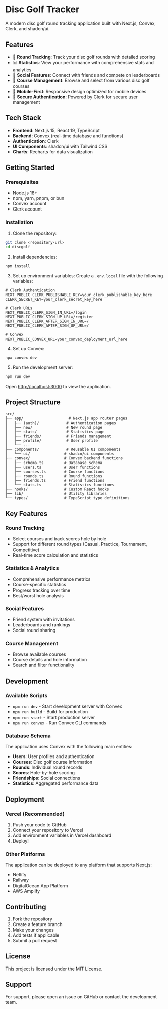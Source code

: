 # Disc Golf Tracker

A modern disc golf round tracking application built with Next.js, Convex, Clerk, and shadcn/ui.

## Features

- 🥏 **Round Tracking**: Track your disc golf rounds with detailed scoring
- 📊 **Statistics**: View your performance with comprehensive stats and analytics
- 👥 **Social Features**: Connect with friends and compete on leaderboards
- 🎯 **Course Management**: Browse and select from various disc golf courses
- 📱 **Mobile-First**: Responsive design optimized for mobile devices
- 🔐 **Secure Authentication**: Powered by Clerk for secure user management

## Tech Stack

- **Frontend**: Next.js 15, React 19, TypeScript
- **Backend**: Convex (real-time database and functions)
- **Authentication**: Clerk
- **UI Components**: shadcn/ui with Tailwind CSS
- **Charts**: Recharts for data visualization

## Getting Started

### Prerequisites

- Node.js 18+ 
- npm, yarn, pnpm, or bun
- Convex account
- Clerk account

### Installation

1. Clone the repository:
```bash
git clone <repository-url>
cd discgolf
```

2. Install dependencies:
```bash
npm install
```

3. Set up environment variables:
Create a `.env.local` file with the following variables:
```env
# Clerk Authentication
NEXT_PUBLIC_CLERK_PUBLISHABLE_KEY=your_clerk_publishable_key_here
CLERK_SECRET_KEY=your_clerk_secret_key_here

# Clerk URLs
NEXT_PUBLIC_CLERK_SIGN_IN_URL=/login
NEXT_PUBLIC_CLERK_SIGN_UP_URL=/register
NEXT_PUBLIC_CLERK_AFTER_SIGN_IN_URL=/
NEXT_PUBLIC_CLERK_AFTER_SIGN_UP_URL=/

# Convex
NEXT_PUBLIC_CONVEX_URL=your_convex_deployment_url_here
```

4. Set up Convex:
```bash
npx convex dev
```

5. Run the development server:
```bash
npm run dev
```

Open [http://localhost:3000](http://localhost:3000) to view the application.

## Project Structure

```
src/
├── app/                    # Next.js app router pages
│   ├── (auth)/            # Authentication pages
│   ├── new/               # New round page
│   ├── stats/             # Statistics page
│   ├── friends/           # Friends management
│   ├── profile/           # User profile
│   └── ...
├── components/            # Reusable UI components
│   └── ui/               # shadcn/ui components
├── convex/               # Convex backend functions
│   ├── schema.ts         # Database schema
│   ├── users.ts          # User functions
│   ├── courses.ts        # Course functions
│   ├── rounds.ts         # Round functions
│   ├── friends.ts        # Friend functions
│   └── stats.ts          # Statistics functions
├── hooks/                # Custom React hooks
├── lib/                  # Utility libraries
└── types/                # TypeScript type definitions
```

## Key Features

### Round Tracking
- Select courses and track scores hole by hole
- Support for different round types (Casual, Practice, Tournament, Competitive)
- Real-time score calculation and statistics

### Statistics & Analytics
- Comprehensive performance metrics
- Course-specific statistics
- Progress tracking over time
- Best/worst hole analysis

### Social Features
- Friend system with invitations
- Leaderboards and rankings
- Social round sharing

### Course Management
- Browse available courses
- Course details and hole information
- Search and filter functionality

## Development

### Available Scripts

- `npm run dev` - Start development server with Convex
- `npm run build` - Build for production
- `npm run start` - Start production server
- `npm run convex` - Run Convex CLI commands

### Database Schema

The application uses Convex with the following main entities:
- **Users**: User profiles and authentication
- **Courses**: Disc golf course information
- **Rounds**: Individual round records
- **Scores**: Hole-by-hole scoring
- **Friendships**: Social connections
- **Statistics**: Aggregated performance data

## Deployment

### Vercel (Recommended)

1. Push your code to GitHub
2. Connect your repository to Vercel
3. Add environment variables in Vercel dashboard
4. Deploy!

### Other Platforms

The application can be deployed to any platform that supports Next.js:
- Netlify
- Railway
- DigitalOcean App Platform
- AWS Amplify

## Contributing

1. Fork the repository
2. Create a feature branch
3. Make your changes
4. Add tests if applicable
5. Submit a pull request

## License

This project is licensed under the MIT License.

## Support

For support, please open an issue on GitHub or contact the development team.